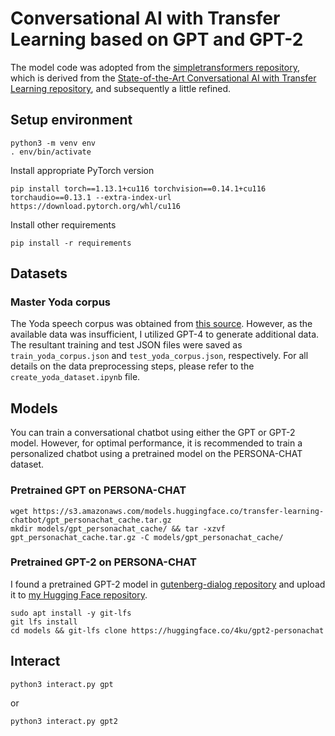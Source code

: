 # Conversational AI with Transfer Learning based on GPT and GPT-2

The model code was adopted from the [simpletransformers repository](https://github.com/ThilinaRajapakse/simpletransformers), which is derived from the [State-of-the-Art Conversational AI with Transfer Learning repository](https://github.com/huggingface/transfer-learning-conv-ai), and subsequently a little refined.

## Setup environment
```
python3 -m venv env
. env/bin/activate
```

Install appropriate PyTorch version
```
pip install torch==1.13.1+cu116 torchvision==0.14.1+cu116 torchaudio==0.13.1 --extra-index-url https://download.pytorch.org/whl/cu116

```

Install other requirements
```
pip install -r requirements

```
## Datasets
### Master Yoda corpus

The Yoda speech corpus was obtained from [this source](https://www.kaggle.com/datasets/stefanocoretta/yoda-speech-corpus). However, as the available data was insufficient, I utilized GPT-4 to generate additional data. The resultant training and test JSON files were saved as `train_yoda_corpus.json` and `test_yoda_corpus.json`, respectively. For all details on the data preprocessing steps, please refer to the `create_yoda_dataset.ipynb` file.


## Models
You can train a conversational chatbot using either the GPT or GPT-2 model. However, for optimal performance, it is recommended to train a personalized chatbot using a pretrained model on the PERSONA-CHAT dataset.

### Pretrained GPT on PERSONA-CHAT

```
wget https://s3.amazonaws.com/models.huggingface.co/transfer-learning-chatbot/gpt_personachat_cache.tar.gz
mkdir models/gpt_personachat_cache/ && tar -xzvf gpt_personachat_cache.tar.gz -C models/gpt_personachat_cache/
```

### Pretrained GPT-2 on PERSONA-CHAT
I found a pretrained GPT-2 model in [gutenberg-dialog repository](https://github.com/ricsinaruto/gutenberg-dialog) and upload it to [my Hugging Face repository](https://huggingface.co/4ku/gpt2-personachat).

```
sudo apt install -y git-lfs
git lfs install
cd models && git-lfs clone https://huggingface.co/4ku/gpt2-personachat
```

## Interact

```
python3 interact.py gpt
```

or

```
python3 interact.py gpt2
```